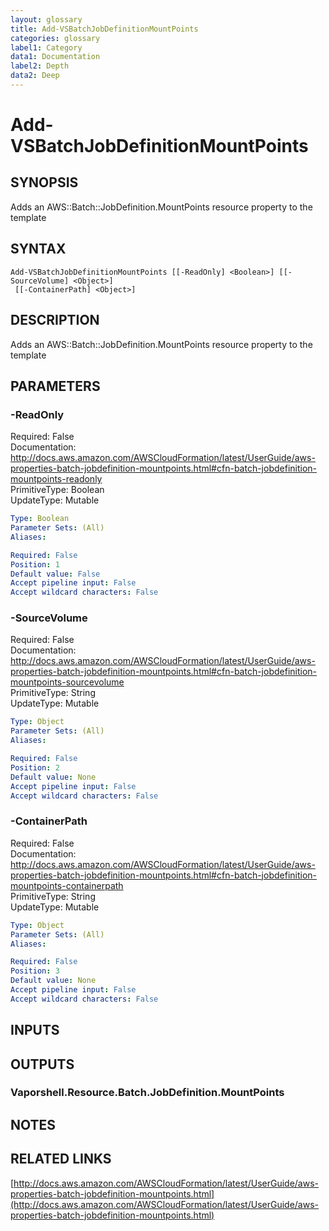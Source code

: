 ```yaml
---
layout: glossary
title: Add-VSBatchJobDefinitionMountPoints
categories: glossary
label1: Category
data1: Documentation
label2: Depth
data2: Deep
---
```


# Add-VSBatchJobDefinitionMountPoints

## SYNOPSIS
Adds an AWS::Batch::JobDefinition.MountPoints resource property to the template

## SYNTAX

```
Add-VSBatchJobDefinitionMountPoints [[-ReadOnly] <Boolean>] [[-SourceVolume] <Object>]
 [[-ContainerPath] <Object>]
```

## DESCRIPTION
Adds an AWS::Batch::JobDefinition.MountPoints resource property to the template

## PARAMETERS

### -ReadOnly
Required: False    
Documentation: http://docs.aws.amazon.com/AWSCloudFormation/latest/UserGuide/aws-properties-batch-jobdefinition-mountpoints.html#cfn-batch-jobdefinition-mountpoints-readonly    
PrimitiveType: Boolean    
UpdateType: Mutable

```yaml
Type: Boolean
Parameter Sets: (All)
Aliases: 

Required: False
Position: 1
Default value: False
Accept pipeline input: False
Accept wildcard characters: False
```

### -SourceVolume
Required: False    
Documentation: http://docs.aws.amazon.com/AWSCloudFormation/latest/UserGuide/aws-properties-batch-jobdefinition-mountpoints.html#cfn-batch-jobdefinition-mountpoints-sourcevolume    
PrimitiveType: String    
UpdateType: Mutable

```yaml
Type: Object
Parameter Sets: (All)
Aliases: 

Required: False
Position: 2
Default value: None
Accept pipeline input: False
Accept wildcard characters: False
```

### -ContainerPath
Required: False    
Documentation: http://docs.aws.amazon.com/AWSCloudFormation/latest/UserGuide/aws-properties-batch-jobdefinition-mountpoints.html#cfn-batch-jobdefinition-mountpoints-containerpath    
PrimitiveType: String    
UpdateType: Mutable

```yaml
Type: Object
Parameter Sets: (All)
Aliases: 

Required: False
Position: 3
Default value: None
Accept pipeline input: False
Accept wildcard characters: False
```

## INPUTS

## OUTPUTS

### Vaporshell.Resource.Batch.JobDefinition.MountPoints

## NOTES

## RELATED LINKS

[http://docs.aws.amazon.com/AWSCloudFormation/latest/UserGuide/aws-properties-batch-jobdefinition-mountpoints.html](http://docs.aws.amazon.com/AWSCloudFormation/latest/UserGuide/aws-properties-batch-jobdefinition-mountpoints.html)

